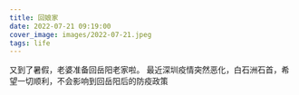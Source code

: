 ```yaml
---
title: 回娘家
date: 2022-07-21 09:19:00
cover_image: images/2022-07-21.jpeg
tags: life
---
```


又到了暑假，老婆准备回岳阳老家啦。
最近深圳疫情突然恶化，白石洲石首，希望一切顺利，不会影响到回岳阳后的防疫政策
